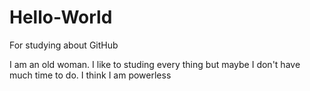 # Hello-World
For studying about GitHub

I am an old woman. I like to studing every thing but maybe I don't have much time to do. 
I think I am powerless
